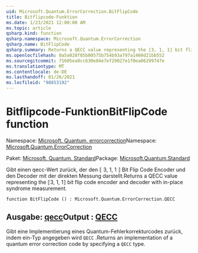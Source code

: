 ```yaml
---
uid: Microsoft.Quantum.ErrorCorrection.BitFlipCode
title: Bitflipcode-Funktion
ms.date: 1/23/2021 12:00:00 AM
ms.topic: article
qsharp.kind: function
qsharp.namespace: Microsoft.Quantum.ErrorCorrection
qsharp.name: BitFlipCode
qsharp.summary: Returns a QECC value representing the ⟦3, 1, 1⟧ bit flip code encoder and decoder with in-place syndrome measurement.
ms.openlocfilehash: 0a5a028f85b80575b754b93a797a1460d21bb552
ms.sourcegitcommit: 71605ea9cc630e84e7ef29027e1f0ea06299747e
ms.translationtype: MT
ms.contentlocale: de-DE
ms.lasthandoff: 01/26/2021
ms.locfileid: "98853192"
---
```

# <a name="bitflipcode-function"></a><span data-ttu-id="cd636-102">Bitflipcode-Funktion</span><span class="sxs-lookup"><span data-stu-id="cd636-102">BitFlipCode function</span></span>

<span data-ttu-id="cd636-103">Namespace: [Microsoft. Quantum. errorcorrection](xref:Microsoft.Quantum.ErrorCorrection)</span><span class="sxs-lookup"><span data-stu-id="cd636-103">Namespace: [Microsoft.Quantum.ErrorCorrection](xref:Microsoft.Quantum.ErrorCorrection)</span></span>

<span data-ttu-id="cd636-104">Paket: [Microsoft. Quantum. Standard](https://nuget.org/packages/Microsoft.Quantum.Standard)</span><span class="sxs-lookup"><span data-stu-id="cd636-104">Package: [Microsoft.Quantum.Standard](https://nuget.org/packages/Microsoft.Quantum.Standard)</span></span>


<span data-ttu-id="cd636-105">Gibt einen qecc-Wert zurück, der den ⟦ 3, 1, 1 ⟧ Bit Flip Code Encoder und den Decoder mit der direkten Messung darstellt.</span><span class="sxs-lookup"><span data-stu-id="cd636-105">Returns a QECC value representing the ⟦3, 1, 1⟧ bit flip code encoder and decoder with in-place syndrome measurement.</span></span>

```qsharp
function BitFlipCode () : Microsoft.Quantum.ErrorCorrection.QECC
```


## <a name="output--qecc"></a><span data-ttu-id="cd636-106">Ausgabe: [qecc](xref:Microsoft.Quantum.ErrorCorrection.QECC)</span><span class="sxs-lookup"><span data-stu-id="cd636-106">Output : [QECC](xref:Microsoft.Quantum.ErrorCorrection.QECC)</span></span>

<span data-ttu-id="cd636-107">Gibt eine Implementierung eines Quantum-Fehlerkorrekturcodes zurück, indem ein-Typ angegeben wird `QECC` .</span><span class="sxs-lookup"><span data-stu-id="cd636-107">Returns an implementation of a quantum error correction code by specifying a `QECC` type.</span></span>